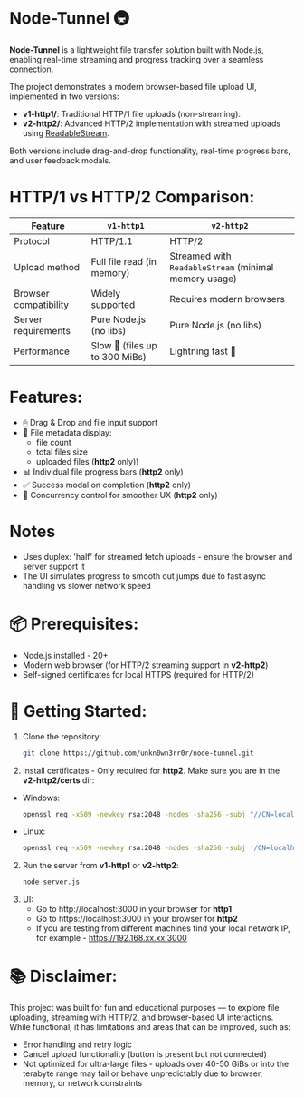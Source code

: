 # Node-Tunnel 🚇
**Node-Tunnel** is a lightweight file transfer solution built with Node.js, enabling real-time streaming and progress tracking over a seamless connection.

The project demonstrates a modern browser-based file upload UI, implemented in two versions:
- **v1-http1/**: Traditional HTTP/1 file uploads (non-streaming).
- **v2-http2/**: Advanced HTTP/2 implementation with streamed uploads using [ReadableStream](https://streams.spec.whatwg.org/).
  
Both versions include drag-and-drop functionality, real-time progress bars, and user feedback modals.

# HTTP/1 vs HTTP/2 Comparison:


| Feature                          | `v1-http1`                       | `v2-http2`                                                |
|----------------------------------|----------------------------------|-----------------------------------------------------------|
| Protocol                         | HTTP/1.1                         | HTTP/2                                                    |
| Upload method                    | Full file read (in memory)       | Streamed with `ReadableStream` (minimal memory usage)     |
| Browser compatibility            | Widely supported                 | Requires modern browsers                                  |
| Server requirements              | Pure Node.js (no libs)           | Pure Node.js (no libs)                                    |
| Performance                      | Slow 🐢 (files up to 300 MiBs)   | Lightning fast  🚈                                       |

# Features:

- 🖱 Drag & Drop and file input support
- 📂 File metadata display:
  - file count
  - total files size
  - uploaded files (**http2** only))
- 📊 Individual file progress bars (**http2** only)
- ✅ Success modal on completion (**http2** only)
- 🔁 Concurrency control for smoother UX (**http2** only)

# Notes
- Uses duplex: 'half' for streamed fetch uploads - ensure the browser and server support it
- The UI simulates progress to smooth out jumps due to fast async handling vs slower network speed

# 📦 Prerequisites:
- Node.js installed - 20+
- Modern web browser (for HTTP/2 streaming support in **v2-http2**)
- Self-signed certificates for local HTTPS (required for HTTP/2)

# 🚀 Getting Started:

1. Clone the repository:
   ```bash
   git clone https://github.com/unkn0wn3rr0r/node-tunnel.git
2. Install certificates - Only required for **http2**. Make sure you are in the **v2-http2/certs** dir:

- Windows:
   ```bash
   openssl req -x509 -newkey rsa:2048 -nodes -sha256 -subj "//CN=localhost" -keyout localhost-privkey.pem -out localhost-cert.pem
   ```
- Linux:
   ```bash
   openssl req -x509 -newkey rsa:2048 -nodes -sha256 -subj '/CN=localhost' -keyout localhost-privkey.pem -out localhost-cert.pem
2. Run the server from **v1-http1** or **v2-http2**:
   ```bash
   node server.js
3. UI:
   - Go to http://localhost:3000 in your browser for **http1**
   - Go to https://localhost:3000 in your browser for **http2**
   - If you are testing from different machines find your local network IP, for example - https://192.168.xx.xx:3000

# 📚 Disclaimer:
This project was built for fun and educational purposes — to explore file uploading, streaming with HTTP/2, and browser-based UI interactions.
While functional, it has limitations and areas that can be improved, such as:
- Error handling and retry logic
- Cancel upload functionality (button is present but not connected)
- Not optimized for ultra-large files - uploads over 40-50 GiBs or into the terabyte range may fail or behave unpredictably due to browser, memory, or network constraints
